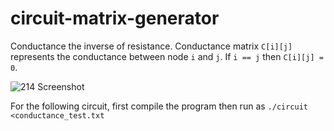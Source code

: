 # circuit-matrix-generator

Conductance the inverse of resistance. Conductance matrix `C[i][j]` represents the conductance between node `i` and `j`. If `i == j` then `C[i][j] = 0`.   

![214 Screenshot](https://user-images.githubusercontent.com/97299316/163730793-110f50c3-b8fb-468f-ba43-6a24cfcf219a.png)

For the following circuit, first compile the program then run as `./circuit <conductance_test.txt`
